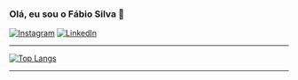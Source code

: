 ### Olá, eu sou o Fábio Silva 👋
[![Instagram](https://img.shields.io/badge/Instagram-E4405F?style=for-the-badge&logo=instagram&logoColor=white)](https://www.instagram.com/ffabio.sillva/)
[![LinkedIn](https://img.shields.io/badge/LinkedIn-0077B5?style=for-the-badge&logo=linkedin&logoColor=white)](https://www.linkedin.com/in/fabbio-sillva/)
_____
[![Top Langs](https://github-readme-stats.vercel.app/api/top-langs/?username=fabusilva&show_icons=true&theme=transparent)](https://github.com/fabusilva/github-readme-stats)
_____
